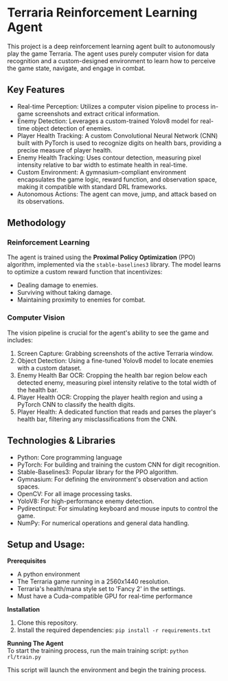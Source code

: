 # Terraria Reinforcement Learning Agent
This project is a deep reinforcement learning agent built to autonomously play the game Terraria. The agent uses purely computer vision for data recognition and a custom-designed environment to learn how to perceive the game state, navigate, and engage in combat.

## Key Features
 * Real-time Perception: Utilizes a computer vision pipeline to process in-game screenshots and extract critical information.
 * Enemy Detection: Leverages a custom-trained Yolov8 model for real-time object detection of enemies.
 * Player Health Tracking: A custom Convolutional Neural Network (CNN) built with PyTorch is used to recognize digits on health bars, providing a precise measure of player health.
 * Enemy Health Tracking: Uses contour detection, measuring pixel intensity relative to bar width to estimate health in real-time.
 * Custom Environment: A gymnasium-compliant environment encapsulates the game logic, reward function, and observation space, making it compatible with standard DRL frameworks.
 * Autonomous Actions: The agent can move, jump, and attack based on its observations.

## Methodology
### Reinforcement Learning
The agent is trained using the **Proximal Policy Optimization** (PPO) algorithm, implemented via the `stable-baselines3` library. The model learns to optimize a custom reward function that incentivizes:
 * Dealing damage to enemies.
 * Surviving without taking damage.
 * Maintaining proximity to enemies for combat.

### Computer Vision
The vision pipeline is crucial for the agent's ability to see the game and includes:
 1. Screen Capture: Grabbing screenshots of the active Terraria window.
 2. Object Detection: Using a fine-tuned Yolov8 model to locate enemies with a custom dataset.
 3. Enemy Health Bar OCR: Cropping the health bar region below each detected enemy, measuring pixel intensity relative to the total width of the health bar.
 4. Player Health OCR: Cropping the player health region and using a PyTorch CNN to classify the health digits.
 5. Player Health: A dedicated function that reads and parses the player's health bar, filtering any misclassifications from the CNN.

## Technologies & Libraries
 * Python: Core programming language
 * PyTorch: For building and training the custom CNN for digit recognition.
 * Stable-Baselines3: Popular library for the PPO algorithm.
 * Gymnasium: For defining the environment's observation and action spaces.
 * OpenCV: For all image processing tasks.
 * YoloV8: For high-performance enemy detection.
 * Pydirectinput: For simulating keyboard and mouse inputs to control the game.
 * NumPy: For numerical operations and general data handling.

## Setup and Usage:
**Prerequisites**  
 * A python environment
 * The Terraria game running in a 2560x1440 resolution.
 * Terraria's health/mana style set to 'Fancy 2' in the settings.
 * Must have a Cuda-compatible GPU for real-time performance

**Installation**  
 1. Clone this repository.
 2. Install the required dependencies: `pip install -r requirements.txt`

**Running The Agent**  
To start the training process, run the main training script: `python rl/train.py`  

This script will launch the environment and begin the training process.

